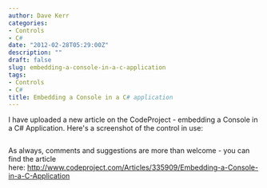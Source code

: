 ```yaml
---
author: Dave Kerr
categories:
- Controls
- C#
date: "2012-02-28T05:29:00Z"
description: ""
draft: false
slug: embedding-a-console-in-a-c-application
tags:
- Controls
- C#
title: Embedding a Console in a C# application
---
```



<p>I have uploaded a new article on the CodeProject - embedding a Console in a C# Application. Here's a screenshot of the control in use:</p>
<p><img src="/wp-content/uploads/2012/imported/Screenshot_ConsoleControlSample.png" alt="" /></p>
<p>As always, comments and suggestions are more than welcome - you can find the article here:&nbsp;<a href="http://www.codeproject.com/Articles/335909/Embedding-a-Console-in-a-C-Application?msg=4169170#xx4168613xx">http://www.codeproject.com/Articles/335909/Embedding-a-Console-in-a-C-Application</a></p>

